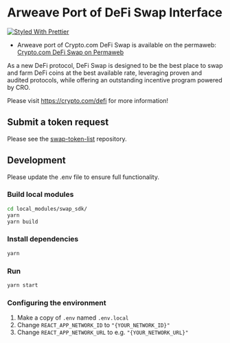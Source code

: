 # Arweave Port of DeFi Swap Interface

[![Styled With Prettier](https://img.shields.io/badge/code_style-prettier-ff69b4.svg)](https://prettier.io/)

- Arweave port of Crypto.com DeFi Swap is available on the permaweb: [Crypto.com DeFi Swap on Permaweb](https://arweave.net/8k5cURYV7C-o6vfzIguRisqs4gN8_lzpMi3G6PlOMOE)

As a new DeFi protocol, DeFi Swap is designed to be the best place to swap and farm DeFi coins at the best available rate, leveraging proven and audited protocols, while offering an outstanding incentive program powered by CRO.

Please visit https://crypto.com/defi for more information!

## Submit a token request

Please see the [swap-token-list](https://github.com/crypto-com/swap-token-list) repository.

## Development

Please update the .env file to ensure full functionality.

### Build local modules

```bash
cd local_modules/swap_sdk/
yarn
yarn build
```

### Install dependencies

```bash
yarn
```

### Run

```bash
yarn start
```

### Configuring the environment

1. Make a copy of `.env` named `.env.local`
2. Change `REACT_APP_NETWORK_ID` to `"{YOUR_NETWORK_ID}"`
3. Change `REACT_APP_NETWORK_URL` to e.g. `"{YOUR_NETWORK_URL}"` 
